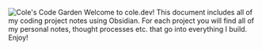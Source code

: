 ![Cole's Code Garden](Images/coles-code-garden.png)
Welcome to cole.dev! This document includes all of my coding project notes using Obsidian. For each project you will find all of my personal notes, thought processes etc. that go into everything I build. Enjoy!